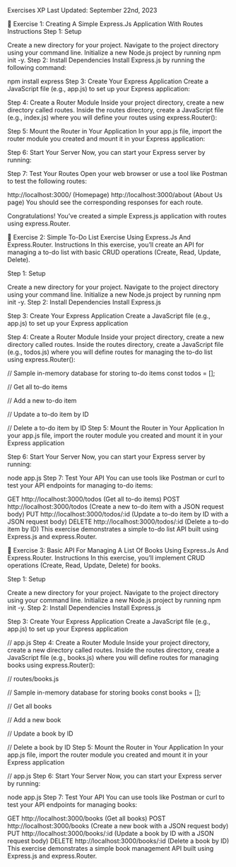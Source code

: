 Exercises XP
Last Updated: September 22nd, 2023

🌟 Exercise 1: Creating A Simple Express.Js Application With Routes
Instructions
Step 1: Setup

Create a new directory for your project.
Navigate to the project directory using your command line.
Initialize a new Node.js project by running npm init -y.
Step 2: Install Dependencies
Install Express.js by running the following command:

npm install express
Step 3: Create Your Express Application
Create a JavaScript file (e.g., app.js) to set up your Express application:

Step 4: Create a Router Module
Inside your project directory, create a new directory called routes. Inside the routes directory, create a JavaScript file (e.g., index.js) where you will define your routes using express.Router():

Step 5: Mount the Router in Your Application
In your app.js file, import the router module you created and mount it in your Express application:

Step 6: Start Your Server
Now, you can start your Express server by running:

Step 7: Test Your Routes
Open your web browser or use a tool like Postman to test the following routes:

http://localhost:3000/ (Homepage)
http://localhost:3000/about (About Us page)
You should see the corresponding responses for each route.

Congratulations! You’ve created a simple Express.js application with routes using express.Router.



🌟 Exercise 2: Simple To-Do List Exercise Using Express.Js And Express.Router.
Instructions
In this exercise, you’ll create an API for managing a to-do list with basic CRUD operations (Create, Read, Update, Delete).

Step 1: Setup

Create a new directory for your project.
Navigate to the project directory using your command line.
Initialize a new Node.js project by running npm init -y.
Step 2: Install Dependencies
Install Express.js

Step 3: Create Your Express Application
Create a JavaScript file (e.g., app.js) to set up your Express application

Step 4: Create a Router Module
Inside your project directory, create a new directory called routes. Inside the routes directory, create a JavaScript file (e.g., todos.js) where you will define routes for managing the to-do list using express.Router():

// Sample in-memory database for storing to-do items
const todos = [];

// Get all to-do items

// Add a new to-do item

// Update a to-do item by ID

// Delete a to-do item by ID
Step 5: Mount the Router in Your Application
In your app.js file, import the router module you created and mount it in your Express application

Step 6: Start Your Server
Now, you can start your Express server by running:

node app.js
Step 7: Test Your API
You can use tools like Postman or curl to test your API endpoints for managing to-do items:

GET http://localhost:3000/todos (Get all to-do items)
POST http://localhost:3000/todos (Create a new to-do item with a JSON request body)
PUT http://localhost:3000/todos/:id (Update a to-do item by ID with a JSON request body)
DELETE http://localhost:3000/todos/:id (Delete a to-do item by ID)
This exercise demonstrates a simple to-do list API built using Express.js and express.Router.



🌟 Exercise 3: Basic API For Managing A List Of Books Using Express.Js And Express.Router.
Instructions
In this exercise, you’ll implement CRUD operations (Create, Read, Update, Delete) for books.

Step 1: Setup

Create a new directory for your project.
Navigate to the project directory using your command line.
Initialize a new Node.js project by running npm init -y.
Step 2: Install Dependencies
Install Express.js

Step 3: Create Your Express Application
Create a JavaScript file (e.g., app.js) to set up your Express application

// app.js
Step 4: Create a Router Module
Inside your project directory, create a new directory called routes. Inside the routes directory, create a JavaScript file (e.g., books.js) where you will define routes for managing books using express.Router():

// routes/books.js

// Sample in-memory database for storing books
const books = [];

// Get all books

// Add a new book

// Update a book by ID

// Delete a book by ID
Step 5: Mount the Router in Your Application
In your app.js file, import the router module you created and mount it in your Express application

// app.js
Step 6: Start Your Server
Now, you can start your Express server by running:

node app.js
Step 7: Test Your API
You can use tools like Postman or curl to test your API endpoints for managing books:

GET http://localhost:3000/books (Get all books)
POST http://localhost:3000/books (Create a new book with a JSON request body)
PUT http://localhost:3000/books/:id (Update a book by ID with a JSON request body)
DELETE http://localhost:3000/books/:id (Delete a book by ID)
This exercise demonstrates a simple book management API built using Express.js and express.Router.